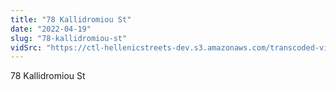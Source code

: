 ```yaml
---
title: "78 Kallidromiou St"
date: "2022-04-19"
slug: "78-kallidromiou-st"
vidSrc: "https://ctl-hellenicstreets-dev.s3.amazonaws.com/transcoded-videos/78%20Kallidromiou%20St.%20%28Kountouriotou%20St.%29.mp4"
---
```


78 Kallidromiou St
